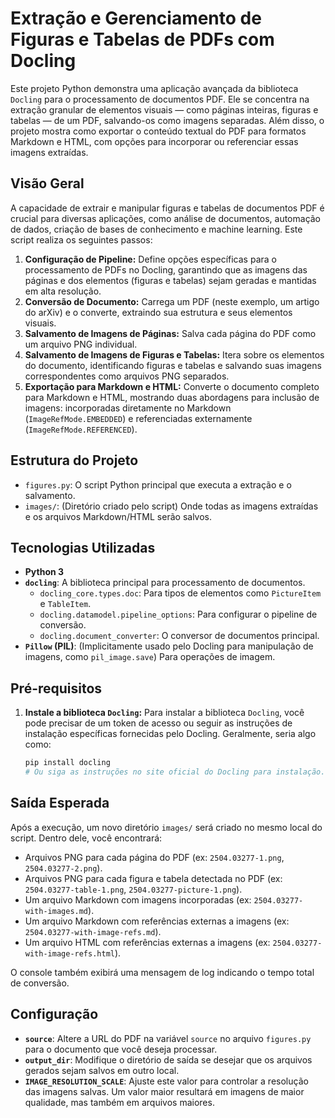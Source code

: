 # Extração e Gerenciamento de Figuras e Tabelas de PDFs com Docling

Este projeto Python demonstra uma aplicação avançada da biblioteca `Docling` para o processamento de documentos PDF. Ele se concentra na extração granular de elementos visuais — como páginas inteiras, figuras e tabelas — de um PDF, salvando-os como imagens separadas. Além disso, o projeto mostra como exportar o conteúdo textual do PDF para formatos Markdown e HTML, com opções para incorporar ou referenciar essas imagens extraídas.

## Visão Geral

A capacidade de extrair e manipular figuras e tabelas de documentos PDF é crucial para diversas aplicações, como análise de documentos, automação de dados, criação de bases de conhecimento e machine learning. Este script realiza os seguintes passos:

1.  **Configuração de Pipeline:** Define opções específicas para o processamento de PDFs no Docling, garantindo que as imagens das páginas e dos elementos (figuras e tabelas) sejam geradas e mantidas em alta resolução.
2.  **Conversão de Documento:** Carrega um PDF (neste exemplo, um artigo do arXiv) e o converte, extraindo sua estrutura e seus elementos visuais.
3.  **Salvamento de Imagens de Páginas:** Salva cada página do PDF como um arquivo PNG individual.
4.  **Salvamento de Imagens de Figuras e Tabelas:** Itera sobre os elementos do documento, identificando figuras e tabelas e salvando suas imagens correspondentes como arquivos PNG separados.
5.  **Exportação para Markdown e HTML:** Converte o documento completo para Markdown e HTML, mostrando duas abordagens para inclusão de imagens: incorporadas diretamente no Markdown (`ImageRefMode.EMBEDDED`) e referenciadas externamente (`ImageRefMode.REFERENCED`).

## Estrutura do Projeto

* `figures.py`: O script Python principal que executa a extração e o salvamento.
* `images/`: (Diretório criado pelo script) Onde todas as imagens extraídas e os arquivos Markdown/HTML serão salvos.

## Tecnologias Utilizadas

* **Python 3**
* **`docling`**: A biblioteca principal para processamento de documentos.
    * `docling_core.types.doc`: Para tipos de elementos como `PictureItem` e `TableItem`.
    * `docling.datamodel.pipeline_options`: Para configurar o pipeline de conversão.
    * `docling.document_converter`: O conversor de documentos principal.
* **`Pillow` (PIL)**: (Implicitamente usado pelo Docling para manipulação de imagens, como `pil_image.save`) Para operações de imagem.

## Pré-requisitos

1.  **Instale a biblioteca `Docling`:** Para instalar a biblioteca `Docling`, você pode precisar de um token de acesso ou seguir as instruções de instalação específicas fornecidas pelo Docling. Geralmente, seria algo como:
    ```bash
    pip install docling
    # Ou siga as instruções no site oficial do Docling para instalação.
    ```

## Saída Esperada

Após a execução, um novo diretório `images/` será criado no mesmo local do script. Dentro dele, você encontrará:
* Arquivos PNG para cada página do PDF (ex: `2504.03277-1.png`, `2504.03277-2.png`).
* Arquivos PNG para cada figura e tabela detectada no PDF (ex: `2504.03277-table-1.png`, `2504.03277-picture-1.png`).
* Um arquivo Markdown com imagens incorporadas (ex: `2504.03277-with-images.md`).
* Um arquivo Markdown com referências externas a imagens (ex: `2504.03277-with-image-refs.md`).
* Um arquivo HTML com referências externas a imagens (ex: `2504.03277-with-image-refs.html`).

O console também exibirá uma mensagem de log indicando o tempo total de conversão.

## Configuração

* **`source`**: Altere a URL do PDF na variável `source` no arquivo `figures.py` para o documento que você deseja processar.
* **`output_dir`**: Modifique o diretório de saída se desejar que os arquivos gerados sejam salvos em outro local.
* **`IMAGE_RESOLUTION_SCALE`**: Ajuste este valor para controlar a resolução das imagens salvas. Um valor maior resultará em imagens de maior qualidade, mas também em arquivos maiores.

